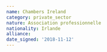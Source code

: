 ```yaml
---
name: Chambers Ireland
category: private_sector
nature: Association professionnelle 
nationality: Irlande
alliance: 
date_signed: '2018-11-12'
---
```

    